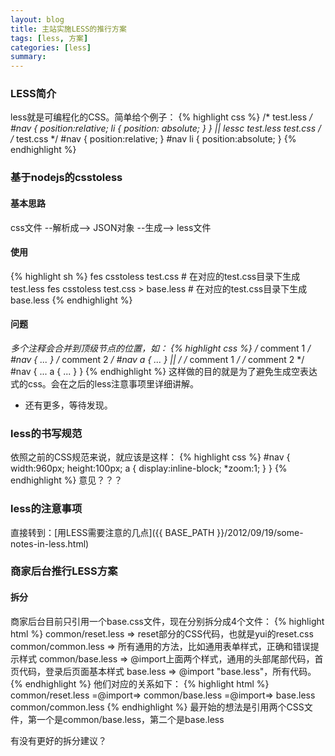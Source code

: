 ```yaml
---
layout: blog
title: 主站实施LESS的推行方案
tags: [less, 方案]
categories: [less]
summary: 
---
```

### LESS简介
less就是可编程化的CSS。简单给个例子：
{% highlight css %}
/* test.less */
#nav {
    position:relative;
    li {
        position: absolute;
    }
}
    || lessc test.less test.css
    \/
/* test.css */
#nav {
    position:relative;
}
#nav li {
    position:absolute;
}
{% endhighlight %}
### 基于nodejs的csstoless
#### 基本思路
css文件 --解析成--> JSON对象 --生成--> less文件
#### 使用
{% highlight sh %}
fes csstoless test.css # 在对应的test.css目录下生成test.less
fes csstoless test.css > base.less # 在对应的test.css目录下生成base.less
{% endhighlight %}
#### 问题
*多个注释会合并到顶级节点的位置，如：
{% highlight css %}
/* comment 1 */
#nav { ... }
/* comment 2 */
#nav a { ... }
    ||
    \/
/* comment 1 */
/* comment 2 */
#nav {
    ...
    a {
        ...
    }
}
{% endhighlight %}
这样做的目的就是为了避免生成空表达式的css。会在之后的less注意事项里详细讲解。
* 还有更多，等待发现。
### less的书写规范
依照之前的CSS规范来说，就应该是这样：
{% highlight css %}
#nav {
    width:960px; height:100px;
    a {
        display:inline-block; *zoom:1;
    }
}
{% endhighlight %}
意见？？？
### less的注意事项
直接转到：[用LESS需要注意的几点]({{ BASE_PATH }}/2012/09/19/some-notes-in-less.html)
### 商家后台推行LESS方案
#### 拆分
商家后台目前只引用一个base.css文件，现在分别拆分成4个文件：
{% highlight html %}
common/reset.less    =>  reset部分的CSS代码，也就是yui的reset.css
common/common.less   =>  所有通用的方法，比如通用表单样式，正确和错误提示样式
common/base.less     =>  @import上面两个样式，通用的头部尾部代码，首页代码，登录后页面基本样式
base.less            =>  @import "base.less"，所有代码。
{% endhighlight %}
他们对应的关系如下：
{% highlight html %}
common/reset.less
                    =@import=>  common/base.less  =@import=> base.less
common/common.less
{% endhighlight %}
最开始的想法是引用两个CSS文件，第一个是common/base.less，第二个是base.less

有没有更好的拆分建议？
